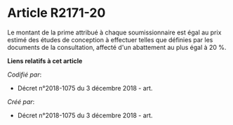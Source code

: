 # Article R2171-20

Le montant de la prime attribué à chaque soumissionnaire est égal au prix estimé des études de conception à effectuer telles
que définies par les documents de la consultation, affecté d'un abattement au plus égal à 20 %.

**Liens relatifs à cet article**

_Codifié par_:

  - Décret n°2018-1075 du 3 décembre 2018 - art.

_Créé par_:

  - Décret n°2018-1075 du 3 décembre 2018 - art.
